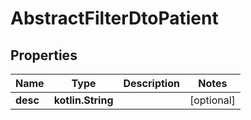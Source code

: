 
# AbstractFilterDtoPatient

## Properties
Name | Type | Description | Notes
------------ | ------------- | ------------- | -------------
**desc** | **kotlin.String** |  |  [optional]



